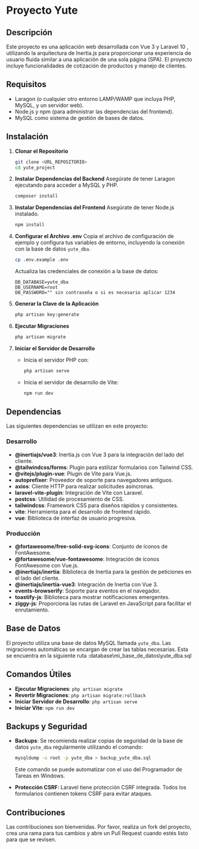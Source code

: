 # Proyecto Yute

## Descripción
Este proyecto es una aplicación web desarrollada con Vue 3 y Laravel 10 , utilizando la arquitectura de Inertia.js para proporcionar una experiencia de usuario fluida similar a una aplicación de una sola página (SPA). El proyecto incluye funcionalidades de cotización de productos y manejo de clientes.

## Requisitos
- Laragon (o cualquier otro entorno LAMP/WAMP que incluya PHP, MySQL, y un servidor web).
- Node.js y npm (para administrar las dependencias del frontend).
- MySQL como sistema de gestión de bases de datos.

## Instalación

1. **Clonar el Repositorio**
   ```sh
   git clone <URL_REPOSITORIO>
   cd yute_project
   ```

2. **Instalar Dependencias del Backend**
   Asegúrate de tener Laragon ejecutando para acceder a MySQL y PHP.
   ```sh
   composer install
   ```

3. **Instalar Dependencias del Frontend**
   Asegúrate de tener Node.js instalado.
   ```sh
   npm install
   ```

4. **Configurar el Archivo .env**
   Copia el archivo de configuración de ejemplo y configura tus variables de entorno, incluyendo la conexión con la base de datos `yute_dba`.
   ```sh
   cp .env.example .env
   ```
   Actualiza las credenciales de conexión a la base de datos:
   ```env
   DB_DATABASE=yute_dba
   DB_USERNAME=root
   DB_PASSWORD="" sin contraseña o si es necesario aplicar 1234
   ```

5. **Generar la Clave de la Aplicación**
   ```sh
   php artisan key:generate
   ```

6. **Ejecutar Migraciones**
   ```sh
   php artisan migrate
   ```

7. **Iniciar el Servidor de Desarrollo**
   - Inicia el servidor PHP con:
     ```sh
     php artisan serve
     ```
   - Inicia el servidor de desarrollo de Vite:
     ```sh
     npm run dev
     ```

## Dependencias
Las siguientes dependencias se utilizan en este proyecto:

### Desarrollo
- **@inertiajs/vue3**: Inertia.js con Vue 3 para la integración del lado del cliente.
- **@tailwindcss/forms**: Plugin para estilizar formularios con Tailwind CSS.
- **@vitejs/plugin-vue**: Plugin de Vite para Vue.js.
- **autoprefixer**: Proveedor de soporte para navegadores antiguos.
- **axios**: Cliente HTTP para realizar solicitudes asíncronas.
- **laravel-vite-plugin**: Integración de Vite con Laravel.
- **postcss**: Utilidad de procesamiento de CSS.
- **tailwindcss**: Framework CSS para diseños rápidos y consistentes.
- **vite**: Herramienta para el desarrollo de frontend rápido.
- **vue**: Biblioteca de interfaz de usuario progresiva.

### Producción
- **@fortawesome/free-solid-svg-icons**: Conjunto de íconos de FontAwesome.
- **@fortawesome/vue-fontawesome**: Integración de íconos FontAwesome con Vue.js.
- **@inertiajs/inertia**: Biblioteca de Inertia para la gestión de peticiones en el lado del cliente.
- **@inertiajs/inertia-vue3**: Integración de Inertia con Vue 3.
- **events-browserify**: Soporte para eventos en el navegador.
- **toastify-js**: Biblioteca para mostrar notificaciones emergentes.
- **ziggy-js**: Proporciona las rutas de Laravel en JavaScript para facilitar el enrutamiento.

## Base de Datos
El proyecto utiliza una base de datos MySQL llamada `yute_dba`. Las migraciones automáticas se encargan de crear las tablas necesarias.
Esta se encuentra en la siguiente ruta :database\mi_base_de_datos\yute_dba.sql

## Comandos Útiles

- **Ejecutar Migraciones**: `php artisan migrate`
- **Revertir Migraciones**: `php artisan migrate:rollback`
- **Iniciar Servidor de Desarrollo**: `php artisan serve`
- **Iniciar Vite**: `npm run dev`

## Backups y Seguridad

- **Backups**: Se recomienda realizar copias de seguridad de la base de datos `yute_dba` regularmente utilizando el comando:
  ```sh
  mysqldump -u root -p yute_dba > backup_yute_dba.sql
  ```
  Este comando se puede automatizar con el uso del Programador de Tareas en Windows.

- **Protección CSRF**: Laravel tiene protección CSRF integrada. Todos los formularios contienen tokens CSRF para evitar ataques.

## Contribuciones
Las contribuciones son bienvenidas. Por favor, realiza un fork del proyecto, crea una rama para tus cambios y abre un Pull Request cuando estés listo para que se revisen.




